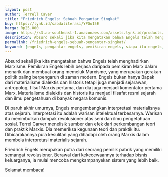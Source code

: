 ```yaml
---
layout: post
author: Terrell Caver
title: "Friedrich Engels: Sebuah Pengantar Singkat"
buy: https://lynk.id/sabdaliterasi/YPGo15E
harga: Rp25.000
image: https://s3.ap-southeast-1.amazonaws.com/assets.lynk.id/products/24-12-2023/1703409010483_8735555
description: Absurd sekali jika kita mengatakan bahwa Engels telah menghadirkan Marxisme. Pemikiran Engels lebih berjasa daripada pemikiran Marx dalam menarik.
permalink: /friedrich-engels-sebuah-pengantar-singkat/
keyword: [engels, pengantar engels, pemikiran engels, siapa itu engels, pengantar marxisme, marxis]
---
```

<p>Absurd sekali jika kita mengatakan bahwa Engels telah menghadirkan Marxisme. Pemikiran Engels lebih berjasa daripada pemikiran Marx dalam menarik dan membuat orang memeluk Marxisme, yang merupakan gerakan politik paling berpengaruh di zaman modern. Engels bukan hanya Bapak dari materialisme dialektis dan historis tetapi juga menjadi sejarawan, antropolog, filsuf Marxis pertama, dan dia juga menjadi komentator pertama Marx. Materialisme dialektis dan historis itu menjadi filsafat resmi sejarah dan ilmu pengetahuan di banyak negara komunis.</p><p>Di paruh akhir umurnya, Engels mengembangkan interpretasi materialisnya atas sejarah. Interpretasi itu adalah warisan intelektual terbesarnya. Warisan itu menimbulkan dampak revolusioner atas seni dan ilmu pengetahuan sosial. Terrel Carver menelisik sumber dan efek dari perkembangan teori dan praktik Marxis. Dia memeriksa kegunaan teori dan praktik itu. Dibicarakannya pula kesulitan yang dihadapi oleh orang Marxis dalam membela interpretasi materialis sejarah.</p><p>Friedrich Engels merupakan putra dari seorang pemilik pabrik yang memiliki semangat revolusioner. Berawal dari kekecewaannya terhadap bisnis keluarganya, ia mulai mencoba mengkampanyekan sistem yang lebih baik.</p><p>Selamat membaca!</p>
